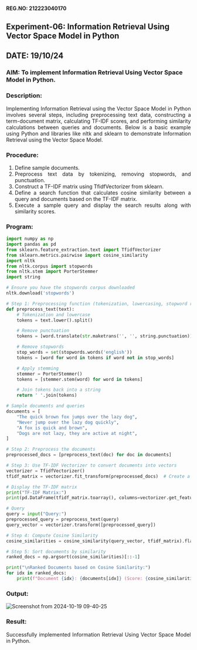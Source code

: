 #### REG.NO: 212223040170

## Experiment-06: Information Retrieval Using Vector Space Model in Python

## DATE: 19/10/24

### AIM: To implement Information Retrieval Using Vector Space Model in Python.

### Description:

<div align = "justify">
Implementing Information Retrieval using the Vector Space Model in Python involves several steps, including preprocessing text data, constructing a term-document matrix, 
calculating TF-IDF scores, and performing similarity calculations between queries and documents. Below is a basic example using Python and libraries like nltk and 
sklearn to demonstrate Information Retrieval using the Vector Space Model.

### Procedure:

1. Define sample documents.
2. Preprocess text data by tokenizing, removing stopwords, and punctuation.
3. Construct a TF-IDF matrix using TfidfVectorizer from sklearn.
4. Define a search function that calculates cosine similarity between a query and documents based on the TF-IDF matrix.
5. Execute a sample query and display the search results along with similarity scores.

### Program:

```python
import numpy as np
import pandas as pd
from sklearn.feature_extraction.text import TfidfVectorizer
from sklearn.metrics.pairwise import cosine_similarity
import nltk
from nltk.corpus import stopwords
from nltk.stem import PorterStemmer
import string

# Ensure you have the stopwords corpus downloaded
nltk.download('stopwords')

# Step 1: Preprocessing function (tokenization, lowercasing, stopword removal, stemming)
def preprocess_text(text):
    # Tokenization and lowercase
    tokens = text.lower().split()

    # Remove punctuation
    tokens = [word.translate(str.maketrans('', '', string.punctuation)) for word in tokens]

    # Remove stopwords
    stop_words = set(stopwords.words('english'))
    tokens = [word for word in tokens if word not in stop_words]

    # Apply stemming
    stemmer = PorterStemmer()
    tokens = [stemmer.stem(word) for word in tokens]

    # Join tokens back into a string
    return ' '.join(tokens)

# Sample documents and queries
documents = [
    "The quick brown fox jumps over the lazy dog",
    "Never jump over the lazy dog quickly",
    "A fox is quick and brown",
    "Dogs are not lazy, they are active at night",
]

# Step 2: Preprocess the documents
preprocessed_docs = [preprocess_text(doc) for doc in documents]

# Step 3: Use TF-IDF Vectorizer to convert documents into vectors
vectorizer = TfidfVectorizer()
tfidf_matrix = vectorizer.fit_transform(preprocessed_docs)  # Create a TF-IDF matrix

# Display the TF-IDF matrix
print("TF-IDF Matrix:")
print(pd.DataFrame(tfidf_matrix.toarray(), columns=vectorizer.get_feature_names_out()))

# Query
query = input("Query:")
preprocessed_query = preprocess_text(query)
query_vector = vectorizer.transform([preprocessed_query])

# Step 4: Compute Cosine Similarity
cosine_similarities = cosine_similarity(query_vector, tfidf_matrix).flatten()

# Step 5: Sort documents by similarity
ranked_docs = np.argsort(cosine_similarities)[::-1]

print("\nRanked Documents based on Cosine Similarity:")
for idx in ranked_docs:
    print(f"Document {idx}: {documents[idx]} (Score: {cosine_similarities[idx]:.4f})")

```

### Output:
![Screenshot from 2024-10-19 09-40-25](https://github.com/user-attachments/assets/9f67c823-e6dc-4216-89d2-5498c6a481b8)

### Result:

Successfully implemented Information Retrieval Using Vector Space Model in Python.

